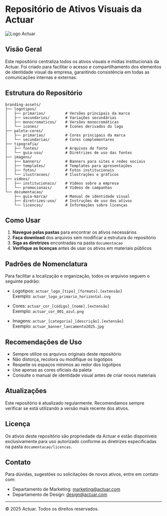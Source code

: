 # Repositório de Ativos Visuais da Actuar

![Logo Actuar](./logotipos/primarios/actuar_logo_principal.png)

## Visão Geral

Este repositório centraliza todos os ativos visuais e mídias institucionais da Actuar. Foi criado para facilitar o acesso e compartilhamento dos elementos de identidade visual da empresa, garantindo consistência em todas as comunicações internas e externas.

## Estrutura do Repositório

```
branding-assets/
├── logotipos/
│   ├── primarios/         # Versões principais da marca
│   ├── secundarios/       # Variações secundárias 
│   ├── monocromaticos/    # Versões monocromáticas
│   └── icones/            # Ícones derivados do logo
├── paleta-cores/
│   ├── primarias/         # Cores principais da marca
│   └── secundarias/       # Cores complementares
├── tipografia/
│   ├── fontes/            # Arquivos de fonte
│   └── guia-uso/          # Diretrizes de uso das fontes
├── imagens/
│   ├── banners/           # Banners para sites e redes sociais
│   ├── templates/         # Templates para apresentações
│   ├── fotos/             # Fotos institucionais
│   └── ilustracoes/       # Ilustrações e gráficos
├── videos/
│   ├── institucionais/    # Vídeos sobre a empresa
│   └── promocionais/      # Vídeos de campanhas
└── documentacao/
    ├── guia-marca/        # Manual de identidade visual
    ├── diretrizes-uso/    # Instruções de uso dos ativos
    └── licencas/          # Informações sobre licenças
```

## Como Usar

1. **Navegue pelas pastas** para encontrar os ativos necessários
2. **Faça download** dos arquivos sem modificar a estrutura do repositório
3. **Siga as diretrizes** encontradas na pasta `documentacao`
4. **Verifique as licenças** antes de usar os ativos em materiais públicos

## Padrões de Nomenclatura

Para facilitar a localização e organização, todos os arquivos seguem o seguinte padrão:

- Logotipos: `actuar_logo_[tipo]_[formato].[extensão]`  
  Exemplo: `actuar_logo_primario_horizontal.svg`

- Cores: `actuar_cor_[código]_[nome].[extensão]`  
  Exemplo: `actuar_cor_001_azul.png`

- Imagens: `actuar_[categoria]_[descrição].[extensão]`  
  Exemplo: `actuar_banner_lancamento2025.jpg`

## Recomendações de Uso

- Sempre utilize os arquivos originais deste repositório
- Não distorça, recolora ou modifique os logotipos
- Respeite os espaços mínimos ao redor dos logotipos
- Use apenas as cores oficiais da paleta
- Consulte o manual de identidade visual antes de criar novos materiais

## Atualizações

Este repositório é atualizado regularmente. Recomendamos sempre verificar se está utilizando a versão mais recente dos ativos.

## Licença

Os ativos deste repositório são propriedade da Actuar e estão disponíveis exclusivamente para uso autorizado conforme as diretrizes especificadas na pasta `documentacao/licencas`.

## Contato

Para dúvidas, sugestões ou solicitações de novos ativos, entre em contato com:

- Departamento de Marketing: marketing@actuar.com
- Departamento de Design: design@actuar.com

---

© 2025 Actuar. Todos os direitos reservados.
